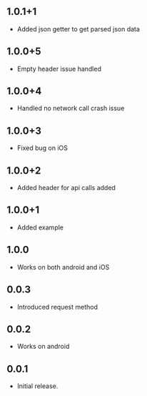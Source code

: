 ## 1.0.1+1

- Added json getter to get parsed json data

## 1.0.0+5

- Empty header issue handled

## 1.0.0+4

- Handled no network call crash issue

## 1.0.0+3

- Fixed bug on iOS

## 1.0.0+2

- Added header for api calls added

## 1.0.0+1

- Added example

## 1.0.0

- Works on both android and iOS

## 0.0.3

- Introduced request method

## 0.0.2

- Works on android

## 0.0.1

- Initial release.

